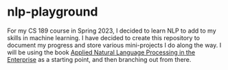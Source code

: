 # nlp-playground

For my CS 189 course in Spring 2023, I decided to learn NLP to add to my skills in machine learning. I have decided to create this repository to document my progress and store various mini-projects I do along the way. I will be using the book [Applied Natural Language Processing in the Enterprise](https://www.appliednlpbook.com) as a starting point, and then branching out from there.
